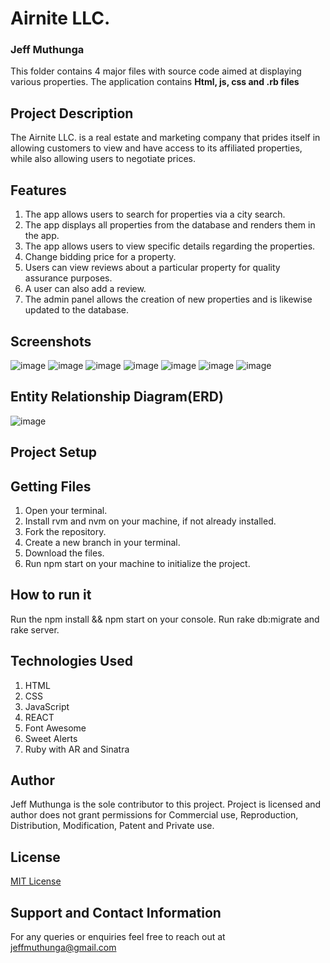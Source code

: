 # Airnite LLC.
### Jeff Muthunga


This folder contains 4 major files with source code aimed at displaying various properties. The application contains
**Html, js, css and .rb files**
## Project Description
The Airnite LLC. is a real estate and marketing company that prides itself in allowing customers to view and have access to its affiliated properties, while also allowing users to negotiate prices.
## Features
1. The app allows users to search for properties via a city search.
2. The app displays all properties from the database and renders them in the app.
3. The app allows users to view specific details regarding the properties.
4. Change bidding price for a property.
5. Users can view reviews about a particular property for quality assurance purposes.
6. A user can also add a review. 
5. The admin panel allows the creation of new properties and is likewise updated to the database.  
## Screenshots
![image](https://user-images.githubusercontent.com/118323350/222634844-106cabb3-8b4c-4079-ab2e-b09f5a1e18e9.png)
![image](https://user-images.githubusercontent.com/118323350/222634899-0f471ca5-5771-4871-8334-c8216d7c0ac4.png)
![image](https://user-images.githubusercontent.com/118323350/222634963-002b5cfa-19bf-4c16-b5ea-ab49f509add2.png)
![image](https://user-images.githubusercontent.com/118323350/222634988-e0ad5517-5296-462c-938d-a08c09c681f8.png)
![image](https://user-images.githubusercontent.com/118323350/222635029-5a8ebb22-fd2d-48d7-97ae-e21e7a173954.png)
![image](https://user-images.githubusercontent.com/118323350/222635056-0c04ed49-406b-45a3-a4fa-7a1b1063f0f2.png)
![image](https://user-images.githubusercontent.com/118323350/222635084-ce7cd51d-a2f0-4e1a-ba42-a8c59e2e8bdb.png)

## Entity Relationship Diagram(ERD)
![image](https://user-images.githubusercontent.com/118323350/222637210-472f7351-c9bf-461a-8f92-082190f87ed5.png)

## Project Setup
## Getting Files
1. Open your terminal.
2. Install rvm and nvm on your machine, if not already installed.
2. Fork the repository.
3. Create a new branch in your terminal.
4. Download the files. 
5. Run npm start on your machine to initialize the project.

## How to run it 
Run the npm install && npm start on your console.
Run rake db:migrate and rake server.

## Technologies Used
1. HTML
2. CSS
3. JavaScript
4. REACT
5. Font Awesome
6. Sweet Alerts
7. Ruby with AR and Sinatra

## Author
Jeff Muthunga is the sole contributor to this project.
Project is licensed and author does not grant permissions for Commercial use, Reproduction, Distribution, Modification, Patent and Private use. 

## License
[MIT License](./license)

## Support and Contact Information
For any queries or enquiries feel free to reach out at jeffmuthunga@gmail.com
